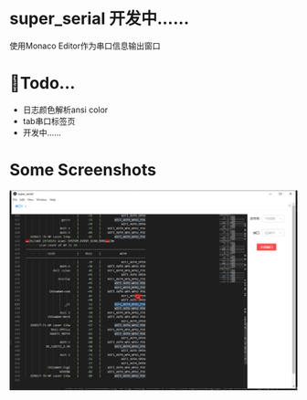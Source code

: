 # super_serial  开发中......

使用Monaco Editor作为串口信息输出窗口

# 📔Todo...
* 日志颜色解析ansi color 
* tab串口标签页
* 开发中......

# Some Screenshots
![](images/1.png)